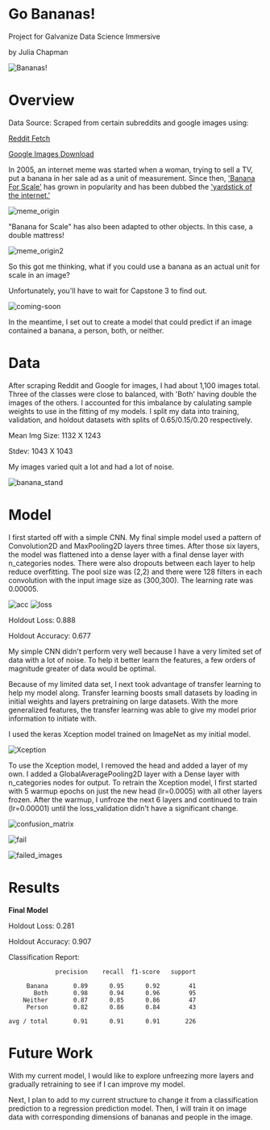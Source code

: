 # Go Bananas!
Project for Galvanize Data Science Immersive

by Julia Chapman

![Bananas!](graphics/keep-calm-and-go-bananas-21.png)

# Overview
Data Source: Scraped from certain subreddits and google images using:

[Reddit Fetch](https://github.com/nobodyme/reddit-fetch)

[Google Images Download](https://github.com/hardikvasa/google-images-download)

In 2005, an internet meme was started when a woman, trying to sell a TV, put a banana in her sale ad as a unit of measurement. Since then, ['Banana For Scale'](https://knowyourmeme.com/memes/banana-for-scale) has grown in popularity and has been dubbed the ['yardstick of the internet.'](https://www.dailydot.com/unclick/banana-for-scale-meme-history/)

![meme_origin](graphics/meme1.jpg)

"Banana for Scale" has also been adapted to other objects. In this case, a double mattress!

![meme_origin2](graphics/meme2.jpg)

So this got me thinking, what if you could use a banana as an actual unit for scale in an image?

Unfortunately, you'll have to wait for Capstone 3 to find out.

![coming-soon](graphics/coming+soon.jpg)

In the meantime, I set out to create a model that could predict if an image contained a banana, a person, both, or neither.

# Data

After scraping Reddit and Google for images, I had about 1,100 images total. Three of the classes were close to balanced, with 'Both' having double the images of the others. I accounted for this imbalance by calulating sample weights to use in the fitting of my models. I split my data into training, validation, and holdout datasets with splits of 0.65/0.15/0.20 respectively.

Mean Img Size: 1132 X 1243

Stdev: 1043 X 1043

My images varied quit a lot and had a lot of noise.

![banana_stand](graphics/banana_stand.jpg)

# Model

I first started off with a simple CNN. My final simple model used a pattern of Convolution2D and MaxPooling2D layers three times. After those six layers, the model was flattened into a dense layer with a final dense layer with n_categories nodes. There were also dropouts between each layer to help reduce overfitting. The pool size was (2,2) and there were 128 filters in each convolution with the input image size as (300,300). The learning rate was 0.00005.

![acc](graphics/Simple_CNN_acc_hist.png)
![loss](graphics/Simple_CNN_loss_hist.png)

Holdout Loss: 0.888

Holdout Accuracy: 0.677

My simple CNN didn't perform very well because I have a very limited set of data with a lot of noise. To help it better learn the features, a few orders of magnitude greater of data would be optimal.

Because of my limited data set, I next took advantage of transfer learning to help my model along. Transfer learning boosts small datasets by loading in initial weights and layers pretraining on large datasets. With the more generalized features, the transfer learning was able to give my model prior information to initiate with.

I used the keras Xception model trained on ImageNet as my initial model. 

![Xception](graphics/imagenet_xception_flow.png)

To use the Xception model, I removed the head and added a layer of my own. I added a GlobalAveragePooling2D layer with a Dense layer with n_categories nodes for output.
To retrain the Xception model, I first started with 5 warmup epochs on just the new head (lr=0.0005) with all other layers frozen.
After the warmup, I unfroze the next 6 layers and continued to train (lr=0.00001) until the loss_validation didn't have a significant change.

![confusion_matrix](graphics/Confusion_Matrix_with_weights.png)

![fail](graphics/fail.jpg)

![failed_images](graphics/failed_images.png)

# Results

**Final Model**

Holdout Loss: 0.281

Holdout Accuracy: 0.907

Classification Report:

```
             precision    recall  f1-score   support

     Banana       0.89      0.95      0.92        41
       Both       0.98      0.94      0.96        95
    Neither       0.87      0.85      0.86        47
     Person       0.82      0.86      0.84        43

avg / total       0.91      0.91      0.91       226
```

# Future Work

With my current model, I would like to explore unfreezing more layers and gradually retraining to see if I can improve my model.

Next, I plan to add to my current structure to change it from a classification prediction to a regression prediction model. Then, I will train it on image data with corresponding dimensions of bananas and people in the image.

